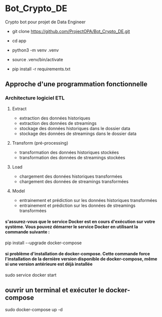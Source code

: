 # Bot_Crypto_DE
Crypto bot pour projet de Data Engineer


- git clone https://github.com/ProjectOPA/Bot_Crypto_DE.git

- cd app

- python3 -m venv .venv

- source .venv/bin/activate

- pip install -r requirements.txt

## Approche d'une programmation fonctionnelle
### Architecture logiciel ETL
1. Extract
    - extraction des données historiques
    - extraction des données de streamings
    - stockage des données historiques dans le dossier data
    - stockage des données de streamings dans le dossier data

2. Transform (pré-processing)
    - transformation des données historiques stockées
    - transformation des données de streamings stockées

3. Load
    - chargement des données historiques transformées
    - chargement des données de streamings transformées

4. Model 
    - entrainement et prédiction sur les données historiques transformées
    - entrainement et prédiction sur les données de streamings transformées

#### s'assurez-vous que le service Docker est en cours d'exécution sur votre système. Vous pouvez démarrer le service Docker en utilisant la commande suivante :
pip install --upgrade docker-compose

#### si problème d'installation de docker-compose.  Cette commande force l'installation de la dernière version disponible de docker-compose, même si une version antérieure est déjà installée
sudo service docker start

## ouvrir un terminal et exécuter le docker-compose
sudo docker-compose up -d

<!-- ## accès au terminal ubuntu
docker exec -it ubuntu-project-api-binance bash


## éteindre docker-compose
sudo docker-compose down

